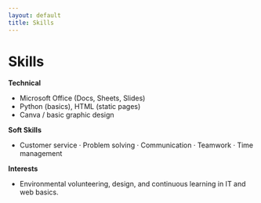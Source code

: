 ```yaml
---
layout: default
title: Skills
---
```


# Skills

**Technical**
- Microsoft Office (Docs, Sheets, Slides)  
- Python (basics), HTML (static pages)  
- Canva / basic graphic design  

**Soft Skills**
- Customer service · Problem solving · Communication · Teamwork · Time management

**Interests**
- Environmental volunteering, design, and continuous learning in IT and web basics.
